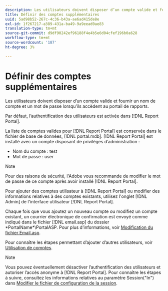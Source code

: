 ```yaml
---
description: Les utilisateurs doivent disposer d’un compte valide et fournir un nom de compte et un mot de passe lorsqu’ils accèdent au portail de rapports.
title: Définir des comptes supplémentaires
uuid: 5ad98b52-267c-4c36-b43a-ae6ad415de8e
exl-id: 1f267217-a389-431a-ba49-9a9eead0ae83
translation-type: tm+mt
source-git-commit: d9df90242ef96188f4e4b5e6d04cfef196b0a628
workflow-type: tm+mt
source-wordcount: '187'
ht-degree: 3%

---
```


# Définir des comptes supplémentaires

Les utilisateurs doivent disposer d’un compte valide et fournir un nom de compte et un mot de passe lorsqu’ils accèdent au portail de rapports.

Par défaut, l’authentification des utilisateurs est activée dans [!DNL Report Portal].

La liste de comptes valides pour [!DNL Report Portal] est conservée dans le fichier de base de données, [!DNL portal.mdb]. [!DNL Report Portal] est installé avec un compte disposant de privilèges d’administration :

* Nom du compte : test
* Mot de passe : user

>[!NOTE]
>
>Pour des raisons de sécurité, l&#39;Adobe vous recommande de modifier le mot de passe de ce compte après avoir installé [!DNL Report Portal].

Pour ajouter des comptes utilisateur à [!DNL Report Portal] ou modifier des informations relatives à des comptes existants, utilisez l&#39;onglet [!DNL Admin] de l&#39;interface utilisateur [!DNL Report Portal].

Chaque fois que vous ajoutez un nouveau compte ou modifiez un compte existant, un courrier électronique de confirmation est envoyé comme indiqué dans le fichier [!DNL email.asp] du dossier \*PortalName*\PortalASP. Pour plus d’informations, voir [Modification du fichier Email.asp](../../../home/c-rpt-oview/c-install-rpt-port/t-email-file.md#task-d9f4f306d38e435aa7effab3d94f690b).

Pour connaître les étapes permettant d’ajouter d’autres utilisateurs, voir [Utilisation de comptes](../../../home/c-rpt-oview/c-admin-rpt/c-work-accts/c-work-accts.md#concept-c933a1940bda4a3489d61d8af315e45d).

>[!NOTE]
>
>Vous pouvez éventuellement désactiver l’authentification des utilisateurs et autoriser l’accès anonyme à [!DNL Report Portal]. Pour connaître les étapes à suivre, consultez les informations relatives au paramètre Session(&quot;In&quot;) dans [Modifier le fichier de configuration de la session](../../../home/c-rpt-oview/c-install-rpt-port/t-edit-sess-config-file.md#task-cf11c3a780bd4936afd3f64a6b30afc7).
